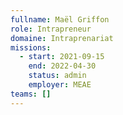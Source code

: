 ```yaml
---
fullname: Maël Griffon
role: Intrapreneur
domaine: Intraprenariat
missions:
  - start: 2021-09-15
    end: 2022-04-30
    status: admin
    employer: MEAE
teams: []
---
```

